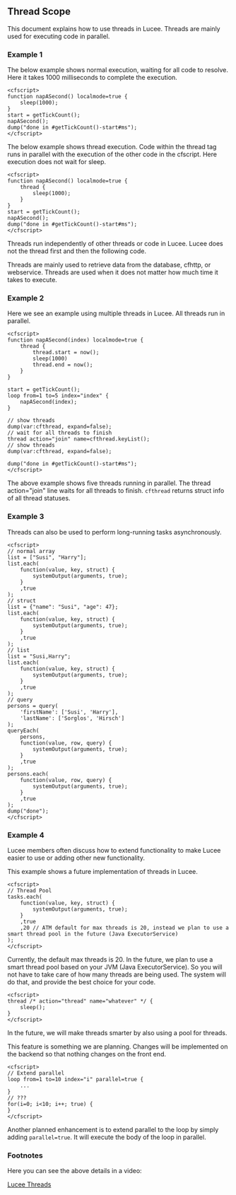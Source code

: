<!--
{
  "title": "Threads",
  "id": "thread_usage",
  "categories": [
    "scopes",
    "thread"
  ],
  "description": "How to use threads in Lucee",
  "keywords": [
    "Threads",
    "Parallel execution",
    "cfthread",
    "Asynchronous tasks",
    "Lucee"
  ]
}
-->
## Thread Scope

This document explains how to use threads in Lucee. Threads are mainly used for executing code in parallel.

### Example 1

The below example shows normal execution, waiting for all code to resolve. Here it takes 1000 milliseconds to complete the execution.

```lucee
<cfscript>
function napASecond() localmode=true {
    sleep(1000);
}
start = getTickCount();
napASecond();
dump("done in #getTickCount()-start#ms");
</cfscript>
```

The below example shows thread execution. Code within the thread tag runs in parallel with the execution of the other code in the cfscript. Here execution does not wait for sleep.

```lucee
<cfscript>
function napASecond() localmode=true {
    thread {
        sleep(1000);
    }
}
start = getTickCount();
napASecond();
dump("done in #getTickCount()-start#ms");
</cfscript>
```

Threads run independently of other threads or code in Lucee. Lucee does not the thread first and then the following code.

Threads are mainly used to retrieve data from the database, cfhttp, or webservice. Threads are used when it does not matter how much time it takes to execute.

### Example 2

Here we see an example using multiple threads in Lucee. All threads run in parallel.

```lucee
<cfscript>
function napASecond(index) localmode=true {
    thread {
        thread.start = now();
        sleep(1000)
        thread.end = now();
    }
}

start = getTickCount();
loop from=1 to=5 index="index" {
    napASecond(index);
}

// show threads
dump(var:cfthread, expand=false);
// wait for all threads to finish
thread action="join" name=cfthread.keyList();
// show threads
dump(var:cfthread, expand=false);

dump("done in #getTickCount()-start#ms");
</cfscript>
```

The above example shows five threads running in parallel. The thread action="join" line waits for all threads to finish. `cfthread` returns struct info of all thread statuses.

### Example 3

Threads can also be used to perform long-running tasks asynchronously.

```lucee
<cfscript>
// normal array
list = ["Susi", "Harry"];
list.each(
    function(value, key, struct) {
        systemOutput(arguments, true);
    }
    ,true
);
// struct
list = {"name": "Susi", "age": 47};
list.each(
    function(value, key, struct) {
        systemOutput(arguments, true);
    }
    ,true
);
// list
list = "Susi,Harry";
list.each(
    function(value, key, struct) {
        systemOutput(arguments, true);
    }
    ,true
);
// query
persons = query(
    'firstName': ['Susi', 'Harry'],
    'lastName': ['Sorglos', 'Hirsch']
);
queryEach(
    persons,
    function(value, row, query) {
        systemOutput(arguments, true);
    }
    ,true
);
persons.each(
    function(value, row, query) {
        systemOutput(arguments, true);
    }
    ,true
);
dump("done");
</cfscript>
```

### Example 4

Lucee members often discuss how to extend functionality to make Lucee easier to use or adding other new functionality.

This example shows a future implementation of threads in Lucee.

```lucee
<cfscript>
// Thread Pool
tasks.each(
    function(value, key, struct) {
        systemOutput(arguments, true);
    }
    ,true
    ,20 // ATM default for max threads is 20, instead we plan to use a smart thread pool in the future (Java ExecutorService)
);
</cfscript>
```

Currently, the default max threads is 20. In the future, we plan to use a smart thread pool based on your JVM (Java ExecutorService). So you will not have to take care of how many threads are being used. The system will do that, and provide the best choice for your code.

```lucee
<cfscript>
thread /* action="thread" name="whatever" */ {
    sleep();
}
</cfscript>
```

In the future, we will make threads smarter by also using a pool for threads.

This feature is something we are planning. Changes will be implemented on the backend so that nothing changes on the front end.

```lucee
<cfscript>
// Extend parallel
loop from=1 to=10 index="i" parallel=true {
    ...
}
// ???
for(i=0; i<10; i++; true) {
}
</cfscript>
```

Another planned enhancement is to extend parallel to the loop by simply adding `parallel=true`. It will execute the body of the loop in parallel.

### Footnotes

Here you can see the above details in a video:

[Lucee Threads](https://www.youtube.com/watch?v=oGUZRrcg9KE)